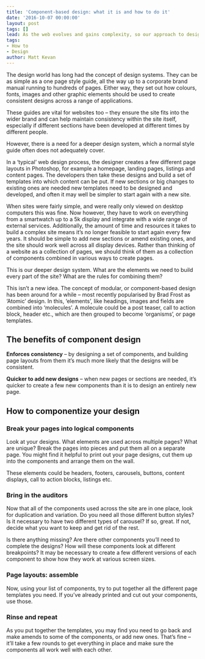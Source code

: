 ```yaml
---
title: 'Component-based design: what it is and how to do it'
date: '2016-10-07 00:00:00'
layout: post
tags: []
lead: As the web evolves and gains complexity, so our approach to designing websites needs to become more sophisticated.
tags:
- How to
- Design
author: Matt Kevan
---
```


The design world has long had the concept of design systems. They can be as simple as a one page style guide, all the way up to a corporate brand manual running to hundreds of pages. Either way, they set out how colours, fonts, images and other graphic elements should be used to create consistent designs across a range of applications.

These guides are vital for websites too – they ensure the site fits into the wider brand and can help maintain consistency within the site itself, especially if different sections have been developed at different times by different people.

However, there is a need for a deeper design system, which a normal style guide often does not adequately cover.

In a ‘typical’ web design process, the designer creates a few different page layouts in Photoshop, for example a homepage, landing pages, listings and content pages. The developers then take these designs and build a set of templates into which content can be put. If new sections or big changes to existing ones are needed new templates need to be designed and developed, and often it may well be simpler to start again with a new site.

When sites were fairly simple, and were really only viewed on desktop computers this was fine. Now however, they have to work on everything from a smartwatch up to a 5k display and integrate with a wide range of external services. Additionally, the amount of time and resources it takes to build a complex site means it’s no longer feasible to start again every few years. It should be simple to add new sections or amend existing ones, and the site should work well across all display devices. 
Rather than thinking of a website as a collection of pages, we should think of them as a collection of components combined in various ways to create pages. 

This is our deeper design system. What are the elements we need to build every part of the site? What are the rules for combining them?

This isn’t a new idea. The concept of modular, or component-based design has been around for a while – most recently popularised by Brad Frost as ‘Atomic’ design. In this, ‘elements’, like headings, images and fields are combined into ‘molecules’. A molecule could be a post teaser, call to action block, header etc., which are then grouped to become ‘organisms’, or page templates.

## The benefits of component design

**Enforces consistency** – by designing a set of components, and building page layouts from them it’s much more likely that the designs will be consistent.

**Quicker to add new designs** – when new pages or sections are needed, it’s quicker to create a few new components than it is to design an entirely new page.

## How to componentize your design

### Break your pages into logical components

Look at your designs. What elements are used across multiple pages? What are unique? Break the pages into pieces and put them all on a separate page. You might find it helpful to print out your page designs, cut them up into the components and arrange them on the wall.

These elements could be headers, footers, carousels, buttons, content displays, call to action blocks, listings etc.

### Bring in the auditors

Now that all of the components used across the site are in one place, look for duplication and variation. Do you need all those different button styles? Is it necessary to have two different types of carousel? If so, great. If not, decide what you want to keep and get rid of the rest.

Is there anything missing? Are there other components you’ll need to complete the designs?
How will these components look at different breakpoints? It may be necessary to create a few different versions of each component to show how they work at various screen sizes.

### Page layouts: assemble

Now, using your list of components, try to put together all the different page templates you need. If you’ve already printed and cut out your components, use those.

### Rinse and repeat

As you put together the templates, you may find you need to go back and make amends to some of the components, or add new ones. That’s fine – it’ll take a few rounds to get everything in place and make sure the components all work well with each other.